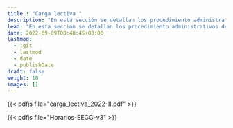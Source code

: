```yaml
---
title : "Carga lectiva "
description: "En esta sección se detallan los procedimiento administrativos de la Facultad de Ciencias Físicas."
lead: "En esta sección se detallan los procedimiento administrativos de la Facultad de Ciencias Físicas."
date: 2022-09-09T08:48:45+00:00
lastmod:
  - :git
  - lastmod
  - date
  - publishDate
draft: false
weight: 10
images: []
---
```


{{< pdfjs file="carga_lectiva_2022-II.pdf" >}}

{{< pdfjs file="Horarios-EEGG-v3" >}}
